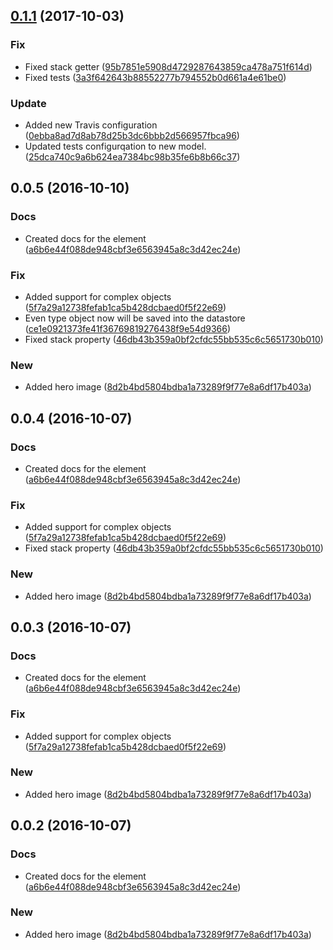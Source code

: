 <a name="0.1.1"></a>
## [0.1.1](https://github.com/advanced-rest-client/app-logger/compare/0.0.5...0.1.1) (2017-10-03)


### Fix

* Fixed stack getter ([95b7851e5908d4729287643859ca478a751f614d](https://github.com/advanced-rest-client/app-logger/commit/95b7851e5908d4729287643859ca478a751f614d))
* Fixed tests ([3a3f642643b88552277b794552b0d661a4e61be0](https://github.com/advanced-rest-client/app-logger/commit/3a3f642643b88552277b794552b0d661a4e61be0))

### Update

* Added new Travis configuration ([0ebba8ad7d8ab78d25b3dc6bbb2d566957fbca96](https://github.com/advanced-rest-client/app-logger/commit/0ebba8ad7d8ab78d25b3dc6bbb2d566957fbca96))
* Updated tests configurqation to new model. ([25dca740c9a6b624ea7384bc98b35fe6b8b66c37](https://github.com/advanced-rest-client/app-logger/commit/25dca740c9a6b624ea7384bc98b35fe6b8b66c37))



<a name="0.0.5"></a>
## 0.0.5 (2016-10-10)


### Docs

* Created docs for the element ([a6b6e44f088de948cbf3e6563945a8c3d42ec24e](https://github.com/advanced-rest-client/app-logger/commit/a6b6e44f088de948cbf3e6563945a8c3d42ec24e))

### Fix

* Added support for complex objects  ([5f7a29a12738fefab1ca5b428dcbaed0f5f22e69](https://github.com/advanced-rest-client/app-logger/commit/5f7a29a12738fefab1ca5b428dcbaed0f5f22e69))
* Even type object now will be saved into the datastore ([ce1e0921373fe41f36769819276438f9e54d9366](https://github.com/advanced-rest-client/app-logger/commit/ce1e0921373fe41f36769819276438f9e54d9366))
* Fixed stack property ([46db43b359a0bf2cfdc55bb535c6c5651730b010](https://github.com/advanced-rest-client/app-logger/commit/46db43b359a0bf2cfdc55bb535c6c5651730b010))

### New

* Added hero image ([8d2b4bd5804bdba1a73289f9f77e8a6df17b403a](https://github.com/advanced-rest-client/app-logger/commit/8d2b4bd5804bdba1a73289f9f77e8a6df17b403a))



<a name="0.0.4"></a>
## 0.0.4 (2016-10-07)


### Docs

* Created docs for the element ([a6b6e44f088de948cbf3e6563945a8c3d42ec24e](https://github.com/advanced-rest-client/app-logger/commit/a6b6e44f088de948cbf3e6563945a8c3d42ec24e))

### Fix

* Added support for complex objects  ([5f7a29a12738fefab1ca5b428dcbaed0f5f22e69](https://github.com/advanced-rest-client/app-logger/commit/5f7a29a12738fefab1ca5b428dcbaed0f5f22e69))
* Fixed stack property ([46db43b359a0bf2cfdc55bb535c6c5651730b010](https://github.com/advanced-rest-client/app-logger/commit/46db43b359a0bf2cfdc55bb535c6c5651730b010))

### New

* Added hero image ([8d2b4bd5804bdba1a73289f9f77e8a6df17b403a](https://github.com/advanced-rest-client/app-logger/commit/8d2b4bd5804bdba1a73289f9f77e8a6df17b403a))



<a name="0.0.3"></a>
## 0.0.3 (2016-10-07)


### Docs

* Created docs for the element ([a6b6e44f088de948cbf3e6563945a8c3d42ec24e](https://github.com/advanced-rest-client/app-logger/commit/a6b6e44f088de948cbf3e6563945a8c3d42ec24e))

### Fix

* Added support for complex objects  ([5f7a29a12738fefab1ca5b428dcbaed0f5f22e69](https://github.com/advanced-rest-client/app-logger/commit/5f7a29a12738fefab1ca5b428dcbaed0f5f22e69))

### New

* Added hero image ([8d2b4bd5804bdba1a73289f9f77e8a6df17b403a](https://github.com/advanced-rest-client/app-logger/commit/8d2b4bd5804bdba1a73289f9f77e8a6df17b403a))



<a name="0.0.2"></a>
## 0.0.2 (2016-10-07)


### Docs

* Created docs for the element ([a6b6e44f088de948cbf3e6563945a8c3d42ec24e](https://github.com/advanced-rest-client/app-logger/commit/a6b6e44f088de948cbf3e6563945a8c3d42ec24e))

### New

* Added hero image ([8d2b4bd5804bdba1a73289f9f77e8a6df17b403a](https://github.com/advanced-rest-client/app-logger/commit/8d2b4bd5804bdba1a73289f9f77e8a6df17b403a))



